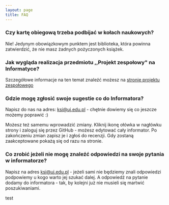 ```yaml
---
layout: page
title: FAQ
---
```

### Czy kartę obiegową trzeba podbijać w kołach naukowych?

Nie! Jedynym obowiązkowym punktem jest biblioteka, która powinna zatwierdzić, że nie masz żadnych pożyczonych książek.

### Jak wygląda realizacja przedmiotu ,,Projekt zespołowy" na Informatyce?

Szczegółowe informacje na ten temat znaleźć możesz na [stronie projektu zespołowego](http://pz.ksi.ii.uj.edu.pl/)

### Gdzie mogę zgłosić swoje sugestie co do Informatora?

Napisz do nas na adres: ksi@uj.edu.pl - chętnie dowiemy się co jeszcze możemy poprawić :) 

Możesz też samemu wprowadzić zmiany. Kliknij ikonę ołówka w nagłówku strony i zaloguj się przez GitHub - możesz edytować cały informator. Po zakończeniu zmian zapisz je i zgłoś do recenzji. Gdy zostaną zaakceptowane pokażą się od razu na stronie.

### Co zrobić jeżeli nie mogę znaleźć odpowiedzi na swoje pytania w informatorze?

Napisz na adres ksi@uj.edu.pl - jeżeli sami nie będziemy znali odpowiedzi podpowiemy u kogo warto jej szukać dalej. A odpowiedź na pytanie dodamy do informatora - tak, by kolejni już nie musieli się martwić poszukiwaniami.



test